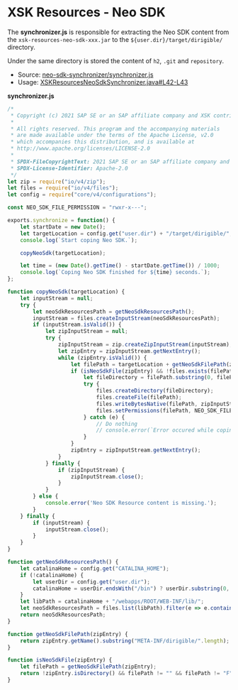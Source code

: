# XSK Resources - Neo SDK

The **synchronizer.js** is responsible for extracting the Neo SDK content from the `xsk-resources-neo-sdk-xxx.jar` to the `${user.dir}/target/dirigible/` directory.

Under the same directory is stored the content of `h2`, `.git` and `repository`.

- Source: [neo-sdk-synchronizer/synchronizer.js](https://github.com/SAP/xsk/blob/b7d6946c6e16b48289d6fdcb7281d94789383ce1/resources/resources-neo-sdk-synchronizer/src/main/resources/META-INF/dirigible/neo-sdk-synchronizer/synchronizer.js)
- Usage: [XSKResourcesNeoSdkSynchronizer.java#L42-L43](https://github.com/SAP/xsk/blob/b7d6946c6e16b48289d6fdcb7281d94789383ce1/resources/resources-neo-sdk-synchronizer/src/main/java/com/sap/xsk/resources/neo/sdk/synchronizer/XSKResourcesNeoSdkSynchronizer.java#L42-L43)

**synchronizer.js**

```javascript
/*
 * Copyright (c) 2021 SAP SE or an SAP affiliate company and XSK contributors
 *
 * All rights reserved. This program and the accompanying materials
 * are made available under the terms of the Apache License, v2.0
 * which accompanies this distribution, and is available at
 * http://www.apache.org/licenses/LICENSE-2.0
 *
 * SPDX-FileCopyrightText: 2021 SAP SE or an SAP affiliate company and XSK contributors
 * SPDX-License-Identifier: Apache-2.0
 */
let zip = require("io/v4/zip");
let files = require("io/v4/files");
let config = require("core/v4/configurations");

const NEO_SDK_FILE_PERMISSION = "rwxr-x---";

exports.synchronize = function() {
    let startDate = new Date();
    let targetLocation = config.get("user.dir") + "/target/dirigible/";
    console.log(`Start coping Neo SDK.`);

    copyNeoSdk(targetLocation);

    let time = (new Date().getTime() - startDate.getTime()) / 1000;
    console.log(`Coping Neo SDK finished for ${time} seconds.`);
};

function copyNeoSdk(targetLocation) {
    let inputStream = null;
    try {
        let neoSdkResourcesPath = getNeoSdkResourcesPath();
        inputStream = files.createInputStream(neoSdkResourcesPath);
        if (inputStream.isValid()) {
            let zipInputStream = null;
            try {
                zipInputStream = zip.createZipInputStream(inputStream);
                let zipEntry = zipInputStream.getNextEntry();
                while (zipEntry.isValid()) {
                    let filePath = targetLocation + getNeoSdkFilePath(zipEntry);
                    if (isNeoSdkFile(zipEntry) && !files.exists(filePath)) {
                        let fileDirectory = filePath.substring(0, filePath.lastIndexOf("/"));
                        try {
                            files.createDirectory(fileDirectory);
                            files.createFile(filePath);
                            files.writeBytesNative(filePath, zipInputStream.readNative());
                            files.setPermissions(filePath, NEO_SDK_FILE_PERMISSION);
                        } catch (e) {
                            // Do nothing
                            // console.error(`Error occured while coping Neo SDK, for file [${filePath}]: ${e}`);
                        }
                    }
                    zipEntry = zipInputStream.getNextEntry();
                }
            } finally {
                if (zipInputStream) {
                    zipInputStream.close();
                }
            }
        } else {
            console.error('Neo SDK Resource content is missing.');
        }
    } finally {
        if (inputStream) {
            inputStream.close();
        }
    }
}

function getNeoSdkResourcesPath() {
    let catalinaHome = config.get("CATALINA_HOME");
    if (!catalinaHome) {
        let userDir = config.get("user.dir");
        catalinaHome = userDir.endsWith("/bin") ? userDir.substring(0, userDir.lastIndexOf("/")) : userDir;
    }
    let libPath = catalinaHome + "/webapps/ROOT/WEB-INF/lib/";
    let neoSdkResourcesPath = files.list(libPath).filter(e => e.contains("xsk-resources-neo-sdk") && !e.contains("xsk-resources-neo-sdk-synchronizer"))[0];
    return neoSdkResourcesPath;
}

function getNeoSdkFilePath(zipEntry) {
    return zipEntry.getName().substring("META-INF/dirigible/".length);
}

function isNeoSdkFile(zipEntry) {
    let filePath = getNeoSdkFilePath(zipEntry);
    return !zipEntry.isDirectory() && filePath != "" && filePath != "F" && filePath != "MANIFEST.MF" && !filePath.startsWith("maven/") && !filePath.startsWith("sap.xsk/");
}
```
